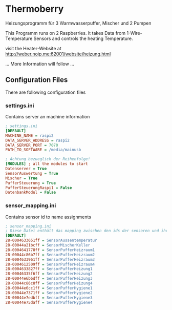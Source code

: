 # Thermoberry
Heizungsprogramm für 3 Warmwasserpuffer, Mischer und 2 Pumpen


This Programm runs on 2 Raspberries. 
It takes Data from 1-Wire-Temperature Sensors and controls the heating Temperature.

visit the Heater-Website at http://weber.noip.me:62001/website/heizung.html

... More Information will follow ...


## Configuration Files

There are following configuration files

### settings.ini
Contains server an machine information

```ini
; settings.ini
[DEFAULT]
MACHINE_NAME = raspi2
DATA_SERVER_ADDRESS = raspi2
DATA_SERVER_PORT = 7070
PATH_TO_SOFTWARE = /media/mainusb

; Achtung bezueglich der Reihenfolge!
[MODULES] ; all the modules to start
Datenserver = True
SensorAuswertung = True
Mischer = True
PufferSteuerung = True
PufferSteuerungRaspi1 = False
DatenbankModul = False

```

### sensor_mapping.ini
Contains sensor id to name assignments

```ini
; sensor_mapping.ini
; Diese Datei enthält das mapping zwischen den ids der sensoren und ihrem Namen bzw. Zuständigkeit
[DEFAULT]
28-0004633651ff = SensorAussentemperatur
28-00044a21bcff = SensorMischerKeller
28-0004641778ff = SensorPufferHeizraum1
28-00044c86b7ff = SensorPufferHeizraum2
28-0004633961ff = SensorPufferHeizraum3
28-0004612509ff = SensorPufferHeizraum4
28-0004633827ff = SensorPufferHeizung1
28-00046335f6ff = SensorPufferHeizung2
28-00044e6b6dff = SensorPufferHeizung3
28-00044c86c8ff = SensorPufferHeizung4
28-00044e6cc1ff = SensorPufferHygiene1
28-00044e7371ff = SensorPufferHygiene2
28-00044e7edbff = SensorPufferHygiene3
28-00044e75daff = SensorPufferHygiene4
```

